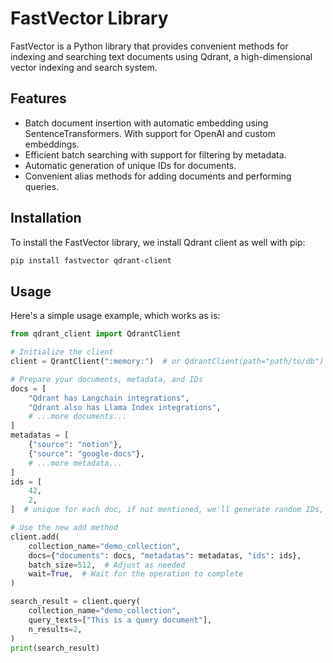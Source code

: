 # FastVector Library

FastVector is a Python library that provides convenient methods for indexing and searching text documents using Qdrant, a high-dimensional vector indexing and search system.

## Features

- Batch document insertion with automatic embedding using SentenceTransformers. With support for OpenAI and custom embeddings.
- Efficient batch searching with support for filtering by metadata.
- Automatic generation of unique IDs for documents.
- Convenient alias methods for adding documents and performing queries.

## Installation

To install the FastVector library, we install Qdrant client as well with pip:

```bash
pip install fastvector qdrant-client
```

## Usage

Here's a simple usage example, which works as is:

```python
from qdrant_client import QdrantClient

# Initialize the client
client = QrantClient(":memory:")  # or QdrantClient(path="path/to/db")

# Prepare your documents, metadata, and IDs
docs = [
    "Qdrant has Langchain integrations",
    "Qdrant also has Llama Index integrations",
    # ...more documents...
]
metadatas = [
    {"source": "notion"},
    {"source": "google-docs"},
    # ...more metadata...
]
ids = [
    42,
    2,
]  # unique for each doc, if not mentioned, we'll generate random IDs, can lead to duplicates

# Use the new add method
client.add(
    collection_name="demo_collection",
    docs={"documents": docs, "metadatas": metadatas, "ids": ids},
    batch_size=512,  # Adjust as needed
    wait=True,  # Wait for the operation to complete
)

search_result = client.query(
    collection_name="demo_collection",
    query_texts=["This is a query document"],
    n_results=2,
)
print(search_result)
```
